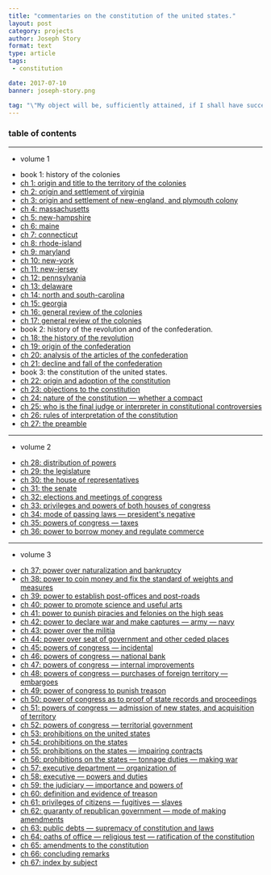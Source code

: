 ```yaml
---
title: "commentaries on the constitution of the united states."
layout: post
category: projects
author: Joseph Story
format: text
type: article
tags: 
 - constitution

date: 2017-07-10
banner: joseph-story.png

tag: "\"My object will be, sufficiently attained, if I shall have succeeded in bringing before the reader the true view of its powers, maintained by its founders and friends, and confirmed and illustrated by the actual practice of the government.\" - Joseph Story"
---
```


<div class="uk-panel uk-panel-box">
  <h3 class="uk-panel-title">table of contents</h3>
  <hr>
  <ul class="uk-nav uk-nav-side">
    <li class="uk-nav-header">volume 1</li>
  </ul>
  <ul class="uk-nav uk-nav-side">
    <li class="uk-nav-header">book 1: history of the colonies</li>
    <li><a href="{{ site.content_path }}/constitution-commentaries/01-origin-and-title-to-the-territory-of-the-colonies/">ch 1: origin and title to the territory of the colonies</a></li>
    <li><a href="{{ site.content_path }}/constitution-commentaries/02-origin-and-settlement-of-virginia/">ch 2: origin and settlement of virginia</a></li>
    <li><a href="{{ site.content_path }}/constitution-commentaries/03-origin-and-settlement-of-new-england-and-plymouth-colony/">ch 3: origin and settlement of new-england, and plymouth colony</a></li>
    <li><a href="{{ site.content_path }}/constitution-commentaries/04-massachusetts/">ch 4: massachusetts</a></li>
    <li><a href="{{ site.content_path }}/constitution-commentaries/05-new-hampshire/">ch 5: new-hampshire</a></li>
    <li><a href="{{ site.content_path }}/constitution-commentaries/06-maine/">ch 6: maine</a></li>
    <li><a href="{{ site.content_path }}/constitution-commentaries/07-connecticut/">ch 7: connecticut</a></li>
    <li><a href="{{ site.content_path }}/constitution-commentaries/08-rhode-island/">ch 8: rhode-island</a></li>
    <li><a href="{{ site.content_path }}/constitution-commentaries/09-maryland/">ch 9: maryland</a></li>
    <li><a href="{{ site.content_path }}/constitution-commentaries/10-new-york/">ch 10: new-york</a></li>
    <li><a href="{{ site.content_path }}/constitution-commentaries/11-new-jersey/">ch 11: new-jersey</a></li>
    <li><a href="{{ site.content_path }}/constitution-commentaries/12-pennsylvania/">ch 12: pennsylvania</a></li>
    <li><a href="{{ site.content_path }}/constitution-commentaries/13-delaware/">ch 13: delaware</a></li>
    <li><a href="{{ site.content_path }}/constitution-commentaries/14-north-and-south-carolina/">ch 14: north and south-carolina</a></li>
    <li><a href="{{ site.content_path }}/constitution-commentaries/15-georgia/">ch 15: georgia</a></li>
    <li><a href="{{ site.content_path }}/constitution-commentaries/16-general-review-of-the-colonies/">ch 16: general review of the colonies</a></li>
    <li><a href="{{ site.content_path }}/constitution-commentaries/17-general-review-of-the-colonies/">ch 17: general review of the colonies</a></li>
    <li class="uk-nav-header">book 2: history of the revolution and of the confederation.</li>
    <li><a href="{{ site.content_path }}/constitution-commentaries/18-the-history-of-the-revolution/">ch 18: the history of the revolution</a></li>
    <li><a href="{{ site.content_path }}/constitution-commentaries/19-origin-of-the-confederation/">ch 19: origin of the confederation</a></li>
    <li><a href="{{ site.content_path }}/constitution-commentaries/20-analysis-of-the-articles-of-the-confederation/">ch 20: analysis of the articles of the confederation</a></li>
    <li><a href="{{ site.content_path }}/constitution-commentaries/21-decline-and-fall-of-the-confederation/">ch 21: decline and fall of the confederation</a></li>
    <li class="uk-nav-header">book 3: the constitution of the united states.</li>
    <li><a href="{{ site.content_path }}/constitution-commentaries/22-origin-and-adoption-of-the-constitution/">ch 22: origin and adoption of the constitution</a></li>
    <li><a href="{{ site.content_path }}/constitution-commentaries/23-objections-to-the-constitution/">ch 23: objections to the constitution</a></li>
    <li><a href="{{ site.content_path }}/constitution-commentaries/24-nature-of-the-constitution-whether-a-compact/">ch 24: nature of the constitution — whether a compact</a></li>
    <li><a href="{{ site.content_path }}/constitution-commentaries/25-who-is-the-final-judge-or-interpreter-in-constitutional-controversies/">ch 25: who is the final judge or interpreter in constitutional controversies</a></li>
    <li><a href="{{ site.content_path }}/constitution-commentaries/26-rules-of-interpretation-of-the-constitution/">ch 26: rules of interpretation of the constitution</a></li>
    <li><a href="{{ site.content_path }}/constitution-commentaries/27-the-preamble/">ch 27: the preamble</a></li>
  </ul>
  <hr>
  <ul class="uk-nav uk-nav-side">
    <li class="uk-nav-header">volume 2</li>
  </ul>
  <ul class="uk-nav uk-nav-side">
    <li><a href="{{ site.content_path }}/constitution-commentaries/28-distribution-of-powers/">ch 28: distribution of powers</a></li>
    <li><a href="{{ site.content_path }}/constitution-commentaries/29-the-legislature/">ch 29: the legislature</a></li>
    <li><a href="{{ site.content_path }}/constitution-commentaries/30-the-house-of-representatives/">ch 30: the house of representatives</a></li>
    <li><a href="{{ site.content_path }}/constitution-commentaries/31-the-senate/">ch 31: the senate</a></li>
    <li><a href="{{ site.content_path }}/constitution-commentaries/32-elections-and-meetings-of-congress/">ch 32: elections and meetings of congress</a></li>
    <li><a href="{{ site.content_path }}/constitution-commentaries/33-privileges-and-powers-of-both-houses-of-congress/">ch 33: privileges and powers of both houses of congress</a></li>
    <li><a href="{{ site.content_path }}/constitution-commentaries/34-mode-of-passing-laws-presidents-negative/">ch 34: mode of passing laws — president's negative</a></li>
    <li><a href="{{ site.content_path }}/constitution-commentaries/35-powers-of-congress-taxes/">ch 35: powers of congress — taxes</a></li>
    <li><a href="{{ site.content_path }}/constitution-commentaries/36-power-to-borrow-money-and-regulate-commerce/">ch 36: power to borrow money and regulate commerce</a></li>
  </ul>
  <hr>
  <ul class="uk-nav uk-nav-side">
    <li class="uk-nav-header">volume 3</li>
  </ul>
  <ul class="uk-nav uk-nav-side">
    <li><a href="{{ site.content_path }}/constitution-commentaries/37-power-over-naturalization-and-bankruptcy/">ch 37: power over naturalization and bankruptcy</a></li>
    <li><a href="{{ site.content_path }}/constitution-commentaries/38-power-to-coin-money-and-fix-the-standard-of-weights-and-measures/">ch 38: power to coin money and fix the standard of weights and measures</a></li>
    <li><a href="{{ site.content_path }}/constitution-commentaries/39-power-to-establish-post-offices-and-post-roads/">ch 39: power to establish post-offices and post-roads</a></li>
    <li><a href="{{ site.content_path }}/constitution-commentaries/40-power-to-promote-science-and-useful-arts/">ch 40: power to promote science and useful arts</a></li>
    <li><a href="{{ site.content_path }}/constitution-commentaries/41-power-to-punish-piracies-and-felonies-on-the-high-seas/">ch 41: power to punish piracies and felonies on the high seas</a></li>
    <li><a href="{{ site.content_path }}/constitution-commentaries/42-power-to-declare-war-and-make-captures-army-navy/">ch 42: power to declare war and make captures — army — navy</a></li>
    <li><a href="{{ site.content_path }}/constitution-commentaries/43-power-over-the-militia/">ch 43: power over the militia</a></li>
    <li><a href="{{ site.content_path }}/constitution-commentaries/44-power-over-seat-of-government-and-other-ceded-places/">ch 44: power over seat of government and other ceded places</a></li>
    <li><a href="{{ site.content_path }}/constitution-commentaries/45-powers-of-congress-incidental/">ch 45: powers of congress — incidental</a></li>
    <li><a href="{{ site.content_path }}/constitution-commentaries/46-powers-of-congress-national-bank/">ch 46: powers of congress — national bank</a></li>
    <li><a href="{{ site.content_path }}/constitution-commentaries/47-powers-of-congress-internal-improvements/">ch 47: powers of congress — internal improvements</a></li>
    <li><a href="{{ site.content_path }}/constitution-commentaries/48-powers-of-congress-purchases-of-foreign-territory-embargoes/">ch 48: powers of congress — purchases of foreign territory — embargoes</a></li>
    <li><a href="{{ site.content_path }}/constitution-commentaries/49-power-of-congress-to-punish-treason/">ch 49: power of congress to punish treason</a></li>
    <li><a href="{{ site.content_path }}/constitution-commentaries/50-power-of-congress-as-to-proof-of-state-records-and-proceedings/">ch 50: power of congress as to proof of state records and proceedings</a></li>
    <li><a href="{{ site.content_path }}/constitution-commentaries/51-powers-of-congress-admission-of-new-states-and-acquisition-of-territory/">ch 51: powers of congress — admission of new states, and acquisition of territory</a></li>
    <li><a href="{{ site.content_path }}/constitution-commentaries/52-powers-of-congress-territorial-government/">ch 52: powers of congress — territorial government</a></li>
    <li><a href="{{ site.content_path }}/constitution-commentaries/53-prohibitions-on-the-united-states/">ch 53: prohibitions on the united states</a></li>
    <li><a href="{{ site.content_path }}/constitution-commentaries/54-prohibitions-on-the-states/">ch 54: prohibitions on the states</a></li>
    <li><a href="{{ site.content_path }}/constitution-commentaries/55-prohibitions-on-the-states-impairing-contracts/">ch 55: prohibitions on the states — impairing contracts</a></li>
    <li><a href="{{ site.content_path }}/constitution-commentaries/56-prohibitions-on-the-states-tonnage-duties-making-war/">ch 56: prohibitions on the states — tonnage duties — making war</a></li>
    <li><a href="{{ site.content_path }}/constitution-commentaries/57-executive-department-organization-of/">ch 57: executive department — organization of</a></li>
    <li><a href="{{ site.content_path }}/constitution-commentaries/58-executive-powers-and-duties/">ch 58: executive — powers and duties</a></li>
    <li><a href="{{ site.content_path }}/constitution-commentaries/59-the-judiciary-importance-and-powers-of/">ch 59: the judiciary — importance and powers of</a></li>
    <li><a href="{{ site.content_path }}/constitution-commentaries/60-definition-and-evidence-of-treason/">ch 60: definition and evidence of treason</a></li>
    <li><a href="{{ site.content_path }}/constitution-commentaries/61-privileges-of-citizens-fugitives-slaves/">ch 61: privileges of citizens — fugitives — slaves</a></li>
    <li><a href="{{ site.content_path }}/constitution-commentaries/62-guaranty-of-republican-government-mode-of-making-amendments/">ch 62: guaranty of republican government — mode of making amendments</a></li>
    <li><a href="{{ site.content_path }}/constitution-commentaries/63-public-debts-supremacy-of-constitution-and-laws/">ch 63: public debts — supremacy of constitution and laws</a></li>
    <li><a href="{{ site.content_path }}/constitution-commentaries/64-oaths-of-office-religious-test-ratification-of-the-constitution/">ch 64: oaths of office — religious test — ratification of the constitution</a></li>
    <li><a href="{{ site.content_path }}/constitution-commentaries/65-amendments-to-the-constitution/">ch 65: amendments to the constitution</a></li>
    <li><a href="{{ site.content_path }}/constitution-commentaries/66-concluding-remarks/">ch 66: concluding remarks</a></li>
    <li><a href="{{ site.content_path }}/constitution-commentaries/67-index-by-subject/">ch 67: index by subject</a></li>
  </ul>
</div>
